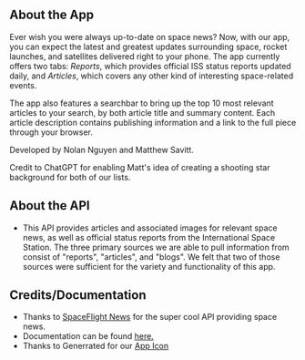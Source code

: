 ## About the App
Ever wish you were always up-to-date on space news? Now, with our app, you can expect the latest and greatest updates surrounding space, rocket launches, and satellites delivered right to your phone. The app currently offers two tabs: *Reports*, which provides official ISS status reports updated daily, and *Articles*, which covers any other kind of interesting space-related events.

The app also features a searchbar to bring up the top 10 most relevant articles to your search, by both article title and summary content. Each article description contains publishing information and a link to the full piece through your browser.

Developed by Nolan Nguyen and Matthew Savitt.

Credit to ChatGPT for enabling Matt's idea of creating a shooting star background for both of our lists.

## About the API
* This API provides articles and associated images for relevant space news, as well as official status reports from the International Space Station. The three primary sources we are able to pull information from consist of "reports", "articles", and "blogs". We felt that two of those sources were sufficient for the variety and functionality of this app. 

## Credits/Documentation
* Thanks to [SpaceFlight News](https://spaceflightnewsapi.net/) for the super cool API providing space news.
* Documentation can be found [here.](https://api.spaceflightnewsapi.net/v4/docs/#/)
* Thanks to Generrated for our [App Icon](https://generrated.com/prompts/macOSAppIcon)